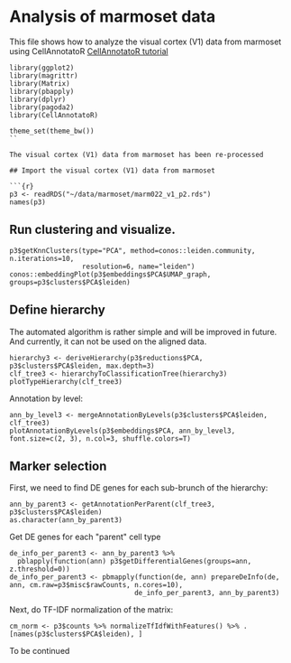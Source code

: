 # Analysis of marmoset data

This file shows how to analyze the visual cortex (V1) data from marmoset  using CellAnnotatoR [CellAnnotatoR tutorial](https://github.com/khodosevichlab/CellAnnotatoR/blob/master/vignettes/mca_marker_selection.md) 

```{r}
library(ggplot2)
library(magrittr)
library(Matrix)
library(pbapply)
library(dplyr)
library(pagoda2)
library(CellAnnotatoR)

theme_set(theme_bw())
``

The visual cortex (V1) data from marmoset has been re-processed

## Import the visual cortex (V1) data from marmoset

```{r}
p3 <- readRDS("~/data/marmoset/marm022_v1_p2.rds")
names(p3)
```

## Run clustering and visualize.

```{r}
p3$getKnnClusters(type="PCA", method=conos::leiden.community, n.iterations=10, 
                  resolution=6, name="leiden")
conos::embeddingPlot(p3$embeddings$PCA$UMAP_graph, groups=p3$clusters$PCA$leiden)
```

## Define hierarchy

The automated algorithm is rather simple and will be improved in future. And currently, it can not be used on the aligned data.

```{r} 
hierarchy3 <- deriveHierarchy(p3$reductions$PCA, p3$clusters$PCA$leiden, max.depth=3)
clf_tree3 <- hierarchyToClassificationTree(hierarchy3)
plotTypeHierarchy(clf_tree3)
```

Annotation by level:

```{r}
ann_by_level3 <- mergeAnnotationByLevels(p3$clusters$PCA$leiden, clf_tree3)
plotAnnotationByLevels(p3$embeddings$PCA, ann_by_level3, font.size=c(2, 3), n.col=3, shuffle.colors=T)
```

## Marker selection

First, we need to find DE genes for each sub-brunch of the hierarchy:

```{r}
ann_by_parent3 <- getAnnotationPerParent(clf_tree3, p3$clusters$PCA$leiden)
as.character(ann_by_parent3)
```

Get DE genes for each "parent" cell type

```{r}
de_info_per_parent3 <- ann_by_parent3 %>% 
  pblapply(function(ann) p3$getDifferentialGenes(groups=ann, z.threshold=0))
de_info_per_parent3 <- pbmapply(function(de, ann) prepareDeInfo(de, ann, cm.raw=p3$misc$rawCounts, n.cores=10), 
                               de_info_per_parent3, ann_by_parent3)
```

Next, do TF-IDF normalization of the matrix:

```{r}
cm_norm <- p3$counts %>% normalizeTfIdfWithFeatures() %>% .[names(p3$clusters$PCA$leiden), ]
```
To be continued